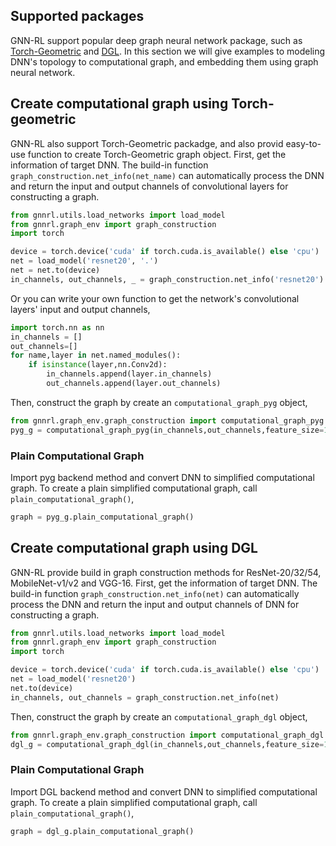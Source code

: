 ## Supported packages
GNN-RL support popular deep graph neural network package, such as [Torch-Geometric](https://pytorch-geometric.readthedocs.io/en/latest/) and [DGL](https://www.dgl.ai/). 
In this section we will give examples to modeling DNN's topology to computational graph, and embedding them using graph neural network. 

## Create computational graph using Torch-geometric
GNN-RL also support Torch-Geometric packadge, and also provid easy-to-use function to create Torch-Geometric graph object.
First, get the information of target DNN. The build-in function ```graph_construction.net_info(net_name)``` can automatically process the DNN and return the input and output channels of convolutional layers for constructing a graph.
```python
from gnnrl.utils.load_networks import load_model
from gnnrl.graph_env import graph_construction
import torch

device = torch.device('cuda' if torch.cuda.is_available() else 'cpu')
net = load_model('resnet20', '.')
net = net.to(device)
in_channels, out_channels, _ = graph_construction.net_info('resnet20')
```

Or you can write your own function to get the network's convolutional layers' input and output channels, 
```python
import torch.nn as nn
in_channels = []
out_channels=[]
for name,layer in net.named_modules():
    if isinstance(layer,nn.Conv2d):
        in_channels.append(layer.in_channels)
        out_channels.append(layer.out_channels)
```

Then, construct the graph by create an ```computational_graph_pyg``` object,
```python
from gnnrl.graph_env.graph_construction import computational_graph_pyg
pyg_g = computational_graph_pyg(in_channels,out_channels,feature_size=10)
```

### Plain Computational Graph
Import pyg backend method and convert DNN to simplified computational graph.
To create a plain simplified computational graph, call ```plain_computational_graph()```,
```python
graph = pyg_g.plain_computational_graph()
```


## Create computational graph using DGL
GNN-RL provide build in graph construction methods for ResNet-20/32/54, MobileNet-v1/v2 and VGG-16.
First, get the information of target DNN. The build-in function ```graph_construction.net_info(net)``` can automatically process the DNN and return the input and output channels of DNN for constructing a graph.
```python
from gnnrl.utils.load_networks import load_model
from gnnrl.graph_env import graph_construction
import torch

device = torch.device('cuda' if torch.cuda.is_available() else 'cpu')
net = load_model('resnet20')
net.to(device)
in_channels, out_channels = graph_construction.net_info(net)
```


Then, construct the graph by create an ```computational_graph_dgl``` object,
```python
from gnnrl.graph_env.graph_construction import computational_graph_dgl
dgl_g = computational_graph_dgl(in_channels,out_channels,feature_size=10)
```

### Plain Computational Graph
Import DGL backend method and convert DNN to simplified computational graph.
To create a plain simplified computational graph, call ```plain_computational_graph()```,
```python
graph = dgl_g.plain_computational_graph()
```


